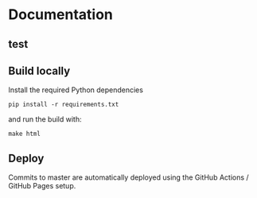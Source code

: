 # Documentation

## test

## Build locally

Install the required Python dependencies

```
pip install -r requirements.txt
```

and run the build with:

```
make html
```

## Deploy

Commits to master are automatically deployed using the GitHub Actions / GitHub Pages
setup.
